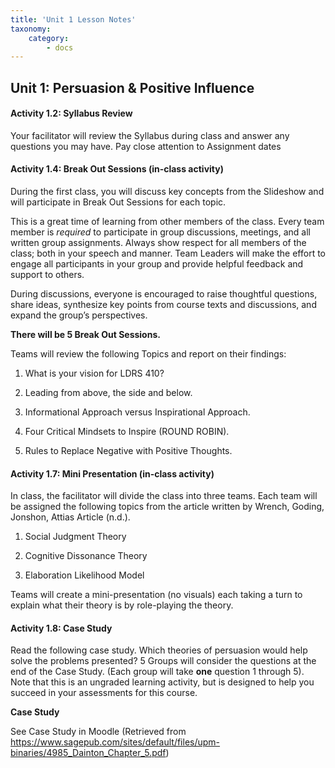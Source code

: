 ```yaml
---
title: 'Unit 1 Lesson Notes'
taxonomy:
    category:
        - docs
---
```


## **Unit 1: Persuasion & Positive Influence**

#### **Activity 1.2: Syllabus Review**

Your facilitator will review the Syllabus during class and answer any
questions you may have. Pay close attention to Assignment dates

#### **Activity 1.4: Break Out Sessions (in-class activity)**

During the first class, you will discuss key concepts from the
Slideshow and will participate in Break Out Sessions for each topic.

This is a great time of learning from other members of the class. Every
team member is *required* to participate in group discussions, meetings, and all written group assignments. Always show respect for all members of the class; both in your speech and manner. Team Leaders will make the effort to engage all participants in your group and provide helpful feedback and support to others.

During discussions, everyone is encouraged to raise thoughtful
questions, share ideas, synthesize key points from course texts and
discussions, and expand the group’s perspectives.

**There will be 5 Break Out Sessions.**

Teams will review the following Topics and report on their findings:

1.  What is your vision for LDRS 410?

2.  Leading from above, the side and below.

3.  Informational Approach versus Inspirational Approach.

4.  Four Critical Mindsets to Inspire (ROUND ROBIN).

5.  Rules to Replace Negative with Positive Thoughts.

#### Activity 1.7: Mini Presentation (in-class activity)

In class, the facilitator will divide the class into three teams. Each
team will be assigned the following topics from the article written by
Wrench, Goding, Jonshon, Attias Article (n.d.).

1.  Social Judgment Theory

2.  Cognitive Dissonance Theory

3.  Elaboration Likelihood Model

Teams will create a mini-presentation (no visuals) each taking a turn to
explain what their theory is by role-playing the theory.

#### Activity 1.8: Case Study

Read the following case study. Which theories of persuasion would help
solve the problems presented? 5 Groups will consider the questions at
the end of the Case Study. (Each group will take **one** question 1 through 5). Note that this is an ungraded learning activity, but is designed to help you succeed in your assessments for this course.

**Case Study**

See Case Study in Moodle (Retrieved from https://www.sagepub.com/sites/default/files/upm-binaries/4985_Dainton_Chapter_5.pdf)

